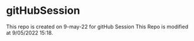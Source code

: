 # gitHubSession
This repo is created on 9-may-22 for gitHub Session
This Repo is modified at 9/05/2022 15:18.
